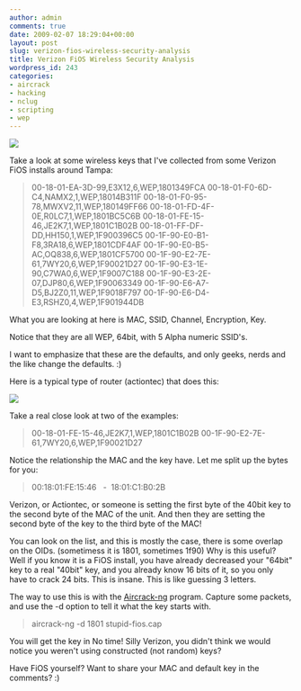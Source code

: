 ```yaml
---
author: admin
comments: true
date: 2009-02-07 18:29:04+00:00
layout: post
slug: verizon-fios-wireless-security-analysis
title: Verizon FiOS Wireless Security Analysis
wordpress_id: 243
categories:
- aircrack
- hacking
- nclug
- scripting
- wep
---
```


[![](/uploads/verizon_fios_250.jpg)](/uploads/verizon_fios_250.jpg)

Take a look at some wireless keys that I've collected from some Verizon FiOS installs around Tampa:


> 00-18-01-EA-3D-99,E3X12,6,WEP,1801349FCA
00-18-01-F0-6D-C4,NAMX2,1,WEP,18014B311F
00-18-01-F0-95-78,MWXV2,11,WEP,180149FF66
00-18-01-FD-4F-0E,R0LC7,1,WEP,1801BC5C6B
00-18-01-FE-15-46,JE2K7,1,WEP,1801C1B02B
00-18-01-FF-DF-DD,HH150,1,WEP,1F900396C5
00-1F-90-E0-B1-F8,3RA18,6,WEP,1801CDF4AF
00-1F-90-E0-B5-AC,OQ838,6,WEP,1801CF5700
00-1F-90-E2-7E-61,7WY20,6,WEP,1F90021D27
00-1F-90-E3-1E-90,C7WA0,6,WEP,1F9007C188
00-1F-90-E3-2E-07,DJP80,6,WEP,1F90063349
00-1F-90-E6-A7-D5,BJ2Z0,11,WEP,1F9018F797
00-1F-90-E6-D4-E3,RSHZ0,4,WEP,1F901944DB


What you are looking at here is MAC, SSID, Channel, Encryption, Key.

Notice that they are all WEP, 64bit, with 5 Alpha numeric SSID's.

I want to emphasize that these are the defaults, and only geeks, nerds and the like change the defaults. :)

Here is a typical type of router (actiontec) that does this:

[![](/uploads/mi424wr-300x216.gif)](/uploads/mi424wr.gif)

Take a real close look at two of the examples:


> 00-18-01-FE-15-46,JE2K7,1,WEP,1801C1B02B
00-1F-90-E2-7E-61,7WY20,6,WEP,1F90021D27


Notice the relationship the MAC and the key have. Let me split up the bytes for you:


> 00:18:01:FE:15:46   -  18:01:C1:B0:2B


Verizon, or Actiontec, or someone is setting the first byte of the 40bit key to the second byte of the MAC of the unit. And then they are setting the second byte of the key to the third byte of the MAC!

You can look on the list, and this is mostly the case, there is some overlap on the OIDs. (sometimess it is 1801, sometimes 1f90) Why is this useful? Well if you know it is a FiOS install, you have already decreased your "64bit" key to a real "40bit" key, and you already know 16 bits of it, so you only have to crack 24 bits. This is insane. This is like guessing 3 letters.

The way to use this is with the [Aircrack-ng](http://www.aircrack-ng.org) program. Capture some packets, and use the -d option to tell it what the key starts with.


> aircrack-ng -d 1801 stupid-fios.cap


You will get the key in No time! Silly Verizon, you didn't think we would notice you weren't using constructed (not random) keys?

Have FiOS yourself? Want to share your MAC and default key in the comments? :)


> 
